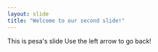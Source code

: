 ```yaml
---
layout: slide
title: "Welcome to our second slide!"
---
```

This is pesa's slide
Use the left arrow to go back!
